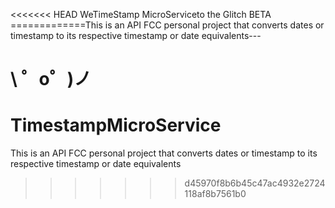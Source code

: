 <<<<<<< HEAD
WeTimeStamp MicroServiceto the Glitch BETA
=============This is an API FCC personal project that converts dates or timestamp to its respective timestamp or date equivalents---

\ ゜o゜)ノ
=======
# TimestampMicroService
This is an API FCC personal project that converts dates or timestamp to its respective timestamp or date equivalents
>>>>>>> d45970f8b6b45c47ac4932e2724118af8b7561b0
